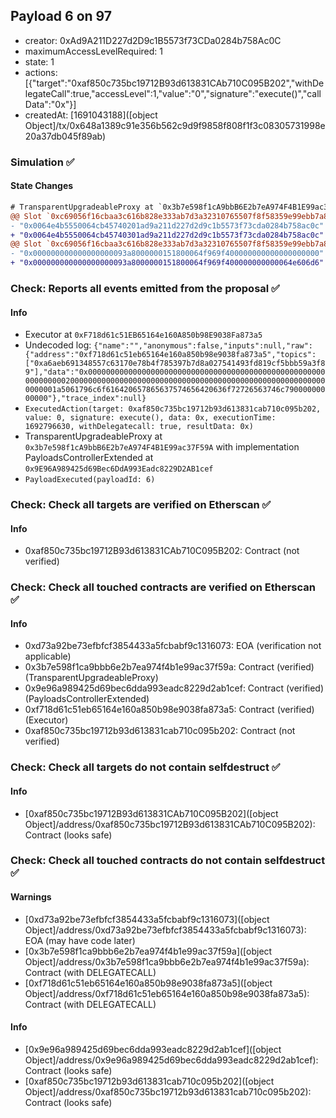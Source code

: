 ## Payload 6 on 97

- creator: 0xAd9A211D227d2D9c1B5573f73CDa0284b758Ac0C
- maximumAccessLevelRequired: 1
- state: 1
- actions: [{"target":"0xaf850c735bc19712B93d613831CAb710C095B202","withDelegateCall":true,"accessLevel":1,"value":"0","signature":"execute()","callData":"0x"}]
- createdAt: [1691043188]([object Object]/tx/0x648a1389c91e356b562c9d9f9858f808f1f3c08305731998e20a37db045f89ab)

### Simulation :white_check_mark:

#### State Changes

```diff
# TransparentUpgradeableProxy at `0x3b7e598f1cA9bbB6E2b7eA974F4B1E99ac37F59A` with implementation PayloadsControllerExtended at `0x9E96A989425d69Bec6DdA993Eadc8229D2AB1cef`
@@ Slot `0xc69056f16cbaa3c616b828e333ab7d3a32310765507f8f58359e99ebb7a885f3` @@
- "0x0064e4b5550064cb45740201ad9a211d227d2d9c1b5573f73cda0284b758ac0c"
+ "0x0064e4b5550064cb45740301ad9a211d227d2d9c1b5573f73cda0284b758ac0c"
@@ Slot `0xc69056f16cbaa3c616b828e333ab7d3a32310765507f8f58359e99ebb7a885f4` @@
- "0x000000000000000000093a8000000151800064f969f400000000000000000000"
+ "0x000000000000000000093a8000000151800064f969f400000000000064e606d6"
```
### Check: Reports all events emitted from the proposal :white_check_mark:

#### Info

- Executor at `0xF718d61c51EB65164e160A850b98E9038Fa873a5`
- Undecoded log: `{"name":"","anonymous":false,"inputs":null,"raw":{"address":"0xf718d61c51eb65164e160a850b98e9038fa873a5","topics":["0xa6aeb691348557c63170e78b4f785397b7d8a027541493fd819cf5bbb59a3f89"],"data":"0x0000000000000000000000000000000000000000000000000000000000000020000000000000000000000000000000000000000000000000000000000000001a5061796c6f616420657865637574656420636f72726563746c79000000000000"},"trace_index":null}`
- `ExecutedAction(target: 0xaf850c735bc19712b93d613831cab710c095b202, value: 0, signature: execute(), data: 0x, executionTime: 1692796630, withDelegatecall: true, resultData: 0x)`
- TransparentUpgradeableProxy at `0x3b7e598f1cA9bbB6E2b7eA974F4B1E99ac37F59A` with implementation PayloadsControllerExtended at `0x9E96A989425d69Bec6DdA993Eadc8229D2AB1cef`
- `PayloadExecuted(payloadId: 6)`

### Check: Check all targets are verified on Etherscan :white_check_mark:

#### Info

- 0xaf850c735bc19712B93d613831CAb710C095B202: Contract (not verified)

### Check: Check all touched contracts are verified on Etherscan :white_check_mark:

#### Info

- 0xd73a92be73efbfcf3854433a5fcbabf9c1316073: EOA (verification not applicable)
- 0x3b7e598f1ca9bbb6e2b7ea974f4b1e99ac37f59a: Contract (verified) (TransparentUpgradeableProxy)
- 0x9e96a989425d69bec6dda993eadc8229d2ab1cef: Contract (verified) (PayloadsControllerExtended)
- 0xf718d61c51eb65164e160a850b98e9038fa873a5: Contract (verified) (Executor)
- 0xaf850c735bc19712b93d613831cab710c095b202: Contract (not verified)

### Check: Check all targets do not contain selfdestruct :white_check_mark:

#### Info

- [0xaf850c735bc19712B93d613831CAb710C095B202]([object Object]/address/0xaf850c735bc19712B93d613831CAb710C095B202): Contract (looks safe)

### Check: Check all touched contracts do not contain selfdestruct :white_check_mark:

#### Warnings

- [0xd73a92be73efbfcf3854433a5fcbabf9c1316073]([object Object]/address/0xd73a92be73efbfcf3854433a5fcbabf9c1316073): EOA (may have code later)
- [0x3b7e598f1ca9bbb6e2b7ea974f4b1e99ac37f59a]([object Object]/address/0x3b7e598f1ca9bbb6e2b7ea974f4b1e99ac37f59a): Contract (with DELEGATECALL)
- [0xf718d61c51eb65164e160a850b98e9038fa873a5]([object Object]/address/0xf718d61c51eb65164e160a850b98e9038fa873a5): Contract (with DELEGATECALL)

#### Info

- [0x9e96a989425d69bec6dda993eadc8229d2ab1cef]([object Object]/address/0x9e96a989425d69bec6dda993eadc8229d2ab1cef): Contract (looks safe)
- [0xaf850c735bc19712b93d613831cab710c095b202]([object Object]/address/0xaf850c735bc19712b93d613831cab710c095b202): Contract (looks safe)

